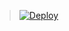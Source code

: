 > [![Deploy](https://www.herokucdn.com/deploy/button.png)](https://dashboard.heroku.com/new?template=https://github.com/giovanibrenton/Student)
